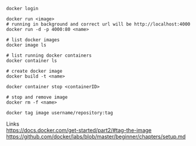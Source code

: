 ```
docker login

docker run <image>
# running in background and correct url will be http://localhost:4000
docker run -d -p 4000:80 <name>

# list docker images
docker image ls

# list running docker containers
docker container ls

# create docker image 
docker build -t <name>

docker container stop <containerID>

# stop and remove image
docker rm -f <name>

docker tag image username/repository:tag
```

Links   
https://docs.docker.com/get-started/part2/#tag-the-image   
https://github.com/docker/labs/blob/master/beginner/chapters/setup.md
